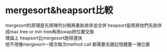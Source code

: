 # mergesort&heapsort比較

mergesort的原理是先將陣列分開再重新排序並合併
heapsort是將將他們先排序成max tree or min tree再用swap把位置交換  
理論上 heapsort比mergesort跑得還快    
他不用像mergesort一樣次每次method call 都需要去跟記憶體要一塊位置   
